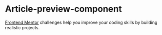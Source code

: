 # Article-preview-component
[Frontend Mentor](https://www.frontendmentor.io) challenges help you improve your coding skills by building realistic projects.
